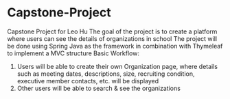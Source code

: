 # Capstone-Project
Capstone Project for Leo Hu
The goal of the project is to create a platform where users can see the details of organizations in school
The project will be done using Spring Java as the framework in combination with Thymeleaf to implement a MVC structure
Basic Workflow:
1. Users will be able to create their own Organization page, where details such as meeting dates, descriptions, size, recruiting condition, executive member contacts, etc. will be displayed
2. Other users will be able to search & see the organizations
